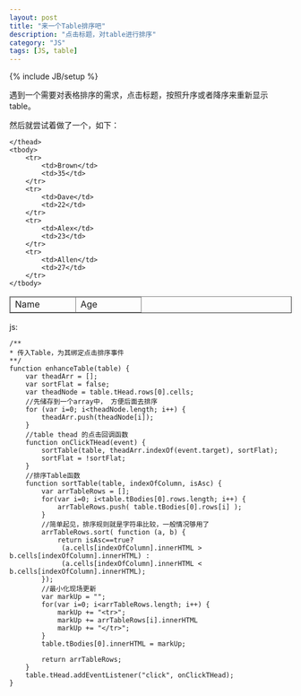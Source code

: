 ```yaml
---
layout: post
title: "来一个Table排序吧"
description: "点击标题，对table进行排序"
category: "JS"
tags: [JS, table]
---
```

{% include JB/setup %}

遇到一个需要对表格排序的需求，点击标题，按照升序或者降序来重新显示table。

然后就尝试着做了一个，如下：

<table id="tableSortable" border="1">
	<thead>
		<tr>
			<td>Name</td>
			<td>Age</td>
		</tr>

	</thead>
	<tbody>
		<tr>
			<td>Brown</td>
			<td>35</td>
		</tr>
		<tr>
			<td>Dave</td>
			<td>22</td>
		</tr>
		<tr>
			<td>Alex</td>
			<td>23</td>
		</tr>
		<tr>
			<td>Allen</td>
			<td>27</td>
		</tr>
	</tbody>

</table>
<style type="text/css">
td {
	width: 100px;
}
thead td {
	cursor: pointer;
}
thead td:hover {
	background: grey;
}
</style>

js:

	/**
	* 传入Table，为其绑定点击排序事件
	**/
	function enhanceTable(table) {
		var theadArr = [];
		var sortFlat = false;
		var theadNode = table.tHead.rows[0].cells;
		//先储存到一个array中， 方便后面去排序
		for (var i=0; i<theadNode.length; i++) {
			theadArr.push(theadNode[i]);
		} 
		//table thead 的点击回调函数
		function onClickTHead(event) {
			sortTable(table, theadArr.indexOf(event.target), sortFlat);
			sortFlat = !sortFlat;
		}
		//排序Table函数
		function sortTable(table, indexOfColumn, isAsc) {
			var arrTableRows = [];
			for(var i=0; i<table.tBodies[0].rows.length; i++) {
				arrTableRows.push( table.tBodies[0].rows[i] );
			}
			//简单起见，排序规则就是字符串比较，一般情况够用了
			arrTableRows.sort( function (a, b) {
				return isAsc==true? 
				 (a.cells[indexOfColumn].innerHTML > b.cells[indexOfColumn].innerHTML) :
				 (a.cells[indexOfColumn].innerHTML < b.cells[indexOfColumn].innerHTML);
			});
			//最小化现场更新
			var markUp = "";
			for(var i=0; i<arrTableRows.length; i++) {
				markUp += "<tr>";
				markUp += arrTableRows[i].innerHTML
				markUp += "</tr>";
			}
			table.tBodies[0].innerHTML = markUp;
		
			return arrTableRows;
		}
		table.tHead.addEventListener("click", onClickTHead);
	}
<script>
window.onload = function () {
	console.log("window on load");
	enhanceTable(document.getElementById("tableSortable"));
}
</script>
<script src="/assets/JS/table_sort.js" type="text/javascript" charset="utf-8"></script>
